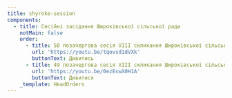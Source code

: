 ```yaml
---
title: shyroke-session
components:
  - title: Сесійні засідання Широківської сільської ради
    notMain: false
    order:
      - title: 50 позачергова сесія VIII скликання Широківської сільської ради
        url: 'https://youtu.be/tqovsd1dVXk'
        buttonText: Дивитись
      - title: 49 позачергова сесія VIII скликання Широківської сільської ради
        url: 'https://youtu.be/0ezEswX0H1A'
        buttonText: Дивитися
    _template: HeadOrders
---
```


